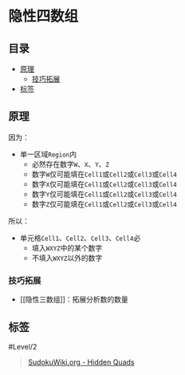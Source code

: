 # 隐性四数组

<!-- START doctoc generated TOC please keep comment here to allow auto update -->
<!-- DON'T EDIT THIS SECTION, INSTEAD RE-RUN doctoc TO UPDATE -->
## 目录

- [原理](#%E5%8E%9F%E7%90%86)
  - [技巧拓展](#%E6%8A%80%E5%B7%A7%E6%8B%93%E5%B1%95)
- [标签](#%E6%A0%87%E7%AD%BE)

<!-- END doctoc generated TOC please keep comment here to allow auto update -->

## 原理

因为：
- 单一区域`Region`内
	- 必然存在数字`W`、`X`、`Y`、`Z`
	- 数字`W`仅可能填在`Cell1`或`Cell2`或`Cell3`或`Cell4`
	- 数字`X`仅可能填在`Cell1`或`Cell2`或`Cell3`或`Cell4`
	- 数字`Y`仅可能填在`Cell1`或`Cell2`或`Cell3`或`Cell4`
	- 数字`Z`仅可能填在`Cell1`或`Cell2`或`Cell3`或`Cell4`

所以：
- 单元格`Cell1`、`Cell2`、`Cell3`、`Cell4`必
	- 填入`WXYZ`中的某个数字
	- 不填入`WXYZ`以外的数字

### 技巧拓展

- [[隐性三数组]]：拓展分析数的数量

## 标签

#Level/2

> [SudokuWiki.org - Hidden Quads](https://www.sudokuwiki.org/Hidden_Candidates#HQ)
